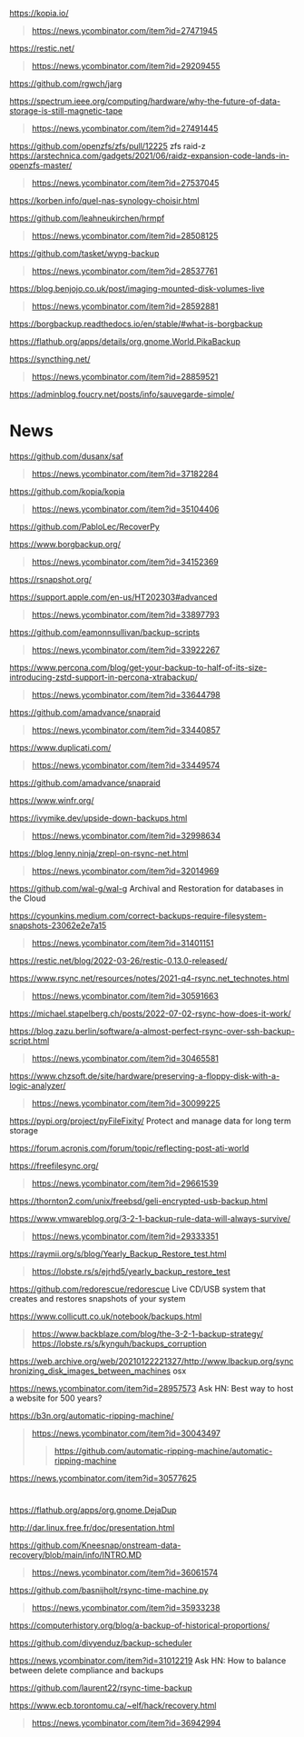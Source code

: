 https://kopia.io/
> https://news.ycombinator.com/item?id=27471945

https://restic.net/
> https://news.ycombinator.com/item?id=29209455

https://github.com/rgwch/jarg

https://spectrum.ieee.org/computing/hardware/why-the-future-of-data-storage-is-still-magnetic-tape
> https://news.ycombinator.com/item?id=27491445

https://github.com/openzfs/zfs/pull/12225 zfs raid-z
https://arstechnica.com/gadgets/2021/06/raidz-expansion-code-lands-in-openzfs-master/
> https://news.ycombinator.com/item?id=27537045

https://korben.info/quel-nas-synology-choisir.html

https://github.com/leahneukirchen/hrmpf
> https://news.ycombinator.com/item?id=28508125

https://github.com/tasket/wyng-backup
> https://news.ycombinator.com/item?id=28537761

https://blog.benjojo.co.uk/post/imaging-mounted-disk-volumes-live
> https://news.ycombinator.com/item?id=28592881

https://borgbackup.readthedocs.io/en/stable/#what-is-borgbackup

https://flathub.org/apps/details/org.gnome.World.PikaBackup

https://syncthing.net/
> https://news.ycombinator.com/item?id=28859521

https://adminblog.foucry.net/posts/info/sauvegarde-simple/

# News
https://github.com/dusanx/saf
> https://news.ycombinator.com/item?id=37182284

https://github.com/kopia/kopia
> https://news.ycombinator.com/item?id=35104406

https://github.com/PabloLec/RecoverPy

https://www.borgbackup.org/
> https://news.ycombinator.com/item?id=34152369

https://rsnapshot.org/

https://support.apple.com/en-us/HT202303#advanced
> https://news.ycombinator.com/item?id=33897793

https://github.com/eamonnsullivan/backup-scripts
> https://news.ycombinator.com/item?id=33922267

https://www.percona.com/blog/get-your-backup-to-half-of-its-size-introducing-zstd-support-in-percona-xtrabackup/
> https://news.ycombinator.com/item?id=33644798

https://github.com/amadvance/snapraid
> https://news.ycombinator.com/item?id=33440857

https://www.duplicati.com/
> https://news.ycombinator.com/item?id=33449574

https://github.com/amadvance/snapraid

https://www.winfr.org/

https://ivymike.dev/upside-down-backups.html
> https://news.ycombinator.com/item?id=32998634

https://blog.lenny.ninja/zrepl-on-rsync-net.html
> https://news.ycombinator.com/item?id=32014969

https://github.com/wal-g/wal-g Archival and Restoration for databases in the Cloud

https://cyounkins.medium.com/correct-backups-require-filesystem-snapshots-23062e2e7a15
> https://news.ycombinator.com/item?id=31401151

https://restic.net/blog/2022-03-26/restic-0.13.0-released/

https://www.rsync.net/resources/notes/2021-q4-rsync.net_technotes.html
> https://news.ycombinator.com/item?id=30591663

https://michael.stapelberg.ch/posts/2022-07-02-rsync-how-does-it-work/

https://blog.zazu.berlin/software/a-almost-perfect-rsync-over-ssh-backup-script.html
> https://news.ycombinator.com/item?id=30465581

https://www.chzsoft.de/site/hardware/preserving-a-floppy-disk-with-a-logic-analyzer/
> https://news.ycombinator.com/item?id=30099225

https://pypi.org/project/pyFileFixity/ Protect and manage data for long term storage

https://forum.acronis.com/forum/topic/reflecting-post-ati-world

https://freefilesync.org/
> https://news.ycombinator.com/item?id=29661539

https://thornton2.com/unix/freebsd/geli-encrypted-usb-backup.html

https://www.vmwareblog.org/3-2-1-backup-rule-data-will-always-survive/
> https://news.ycombinator.com/item?id=29333351

https://raymii.org/s/blog/Yearly_Backup_Restore_test.html
> https://lobste.rs/s/ejrhd5/yearly_backup_restore_test

https://github.com/redorescue/redorescue Live CD/USB system that creates and restores snapshots of your system

https://www.collicutt.co.uk/notebook/backups.html
> https://www.backblaze.com/blog/the-3-2-1-backup-strategy/
> https://lobste.rs/s/kynguh/backups_corruption

https://web.archive.org/web/20210122221327/http://www.lbackup.org/synchronizing_disk_images_between_machines osx

https://news.ycombinator.com/item?id=28957573 Ask HN: Best way to host a website for 500 years?

https://b3n.org/automatic-ripping-machine/
> https://news.ycombinator.com/item?id=30043497
> > https://github.com/automatic-ripping-machine/automatic-ripping-machine

https://news.ycombinator.com/item?id=30577625

#
https://flathub.org/apps/org.gnome.DejaDup

http://dar.linux.free.fr/doc/presentation.html

https://github.com/Kneesnap/onstream-data-recovery/blob/main/info/INTRO.MD
> https://news.ycombinator.com/item?id=36061574

https://github.com/basnijholt/rsync-time-machine.py
> https://news.ycombinator.com/item?id=35933238

https://computerhistory.org/blog/a-backup-of-historical-proportions/

https://github.com/divyenduz/backup-scheduler

https://news.ycombinator.com/item?id=31012219 Ask HN: How to balance between delete compliance and backups

https://github.com/laurent22/rsync-time-backup

https://www.ecb.torontomu.ca/~elf/hack/recovery.html
> https://news.ycombinator.com/item?id=36942994


